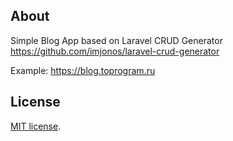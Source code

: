 ## About

Simple Blog App based on Laravel CRUD Generator https://github.com/imjonos/laravel-crud-generator

Example: https://blog.toprogram.ru

## License

[MIT license](https://opensource.org/licenses/MIT).
